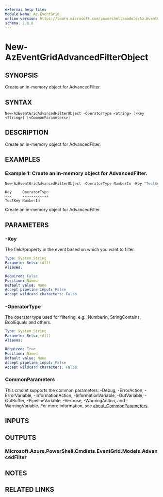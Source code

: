 ```yaml
---
external help file:
Module Name: Az.EventGrid
online version: https://learn.microsoft.com/powershell/module/Az.EventGrid/new-azeventgridadvancedfilterobject
schema: 2.0.0
---
```


# New-AzEventGridAdvancedFilterObject

## SYNOPSIS
Create an in-memory object for AdvancedFilter.

## SYNTAX

```
New-AzEventGridAdvancedFilterObject -OperatorType <String> [-Key <String>] [<CommonParameters>]
```

## DESCRIPTION
Create an in-memory object for AdvancedFilter.

## EXAMPLES

### Example 1: Create an in-memory object for AdvancedFilter.
```powershell
New-AzEventGridAdvancedFilterObject -OperatorType NumberIn -Key "TestKey"
```

```output
Key     OperatorType
---     ------------
TestKey NumberIn
```

Create an in-memory object for AdvancedFilter.

## PARAMETERS

### -Key
The field/property in the event based on which you want to filter.

```yaml
Type: System.String
Parameter Sets: (All)
Aliases:

Required: False
Position: Named
Default value: None
Accept pipeline input: False
Accept wildcard characters: False
```

### -OperatorType
The operator type used for filtering, e.g., NumberIn, StringContains, BoolEquals and others.

```yaml
Type: System.String
Parameter Sets: (All)
Aliases:

Required: True
Position: Named
Default value: None
Accept pipeline input: False
Accept wildcard characters: False
```

### CommonParameters
This cmdlet supports the common parameters: -Debug, -ErrorAction, -ErrorVariable, -InformationAction, -InformationVariable, -OutVariable, -OutBuffer, -PipelineVariable, -Verbose, -WarningAction, and -WarningVariable. For more information, see [about_CommonParameters](http://go.microsoft.com/fwlink/?LinkID=113216).

## INPUTS

## OUTPUTS

### Microsoft.Azure.PowerShell.Cmdlets.EventGrid.Models.AdvancedFilter

## NOTES

## RELATED LINKS

